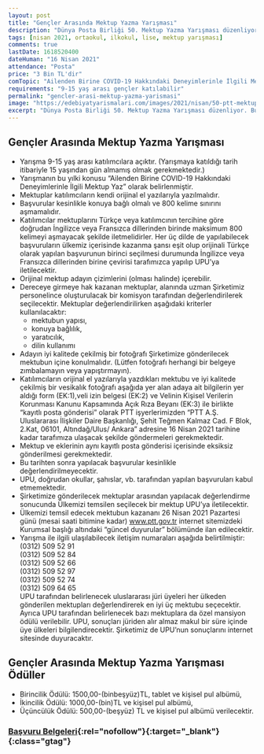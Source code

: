 ```yaml
---
layout: post
title: "Gençler Arasında Mektup Yazma Yarışması"
description: "Dünya Posta Birliği 50. Mektup Yazma Yarışması düzenliyor. Bu yıl ki konu: Ailenden Birine COVID-19 Hakkındaki Deneyimlerinle İlgili Mektup Yaz"
tags: [nisan 2021, ortaokul, ilkokul, lise, mektup yarışması]
comments: true
lastDate: 1618520400 
dateHuman: "16 Nisan 2021"
attendance: "Posta"
price: "3 Bin TL'dir"
comTopic: "Ailenden Birine COVID-19 Hakkındaki Deneyimlerinle İlgili Mektup Yaz"
requirements: "9-15 yaş arası gençler katılabilir"
permalink: "gencler-arasi-mektup-yazma-yarismasi"
image: "https://edebiyatyarismalari.com/images/2021/nisan/50-ptt-mektup-yazma-yarismasi-uluslararasi.jpg"
excerpt: "Dünya Posta Birliği 50. Mektup Yazma Yarışması düzenliyor. Bu yıl ki konu: Ailenden Birine COVID-19 Hakkındaki Deneyimlerinle İlgili Mektup Yaz"
---
```


## Gençler Arasında Mektup Yazma Yarışması
- Yarışma 9-15 yaş arası katılımcılara açıktır. (Yarışmaya katıldığı tarih itibariyle 15 yaşından gün almamış olmak gerekmektedir.)
- Yarışmanın bu yılki konusu “Ailenden Birine COVID-19 Hakkındaki Deneyimlerinle İlgili Mektup Yaz” olarak belirlenmiştir.
- Mektuplar katılımcıların kendi orijinal el yazılarıyla yazılmalıdır.
- Başvurular kesinlikle konuya bağlı olmalı ve 800 kelime sınırını aşmamalıdır.
- Katılımcılar mektuplarını Türkçe veya katılımcının tercihine göre doğrudan İngilizce veya Fransızca dillerinden birinde maksimum 800 kelimeyi aşmayacak şekilde iletmelidirler. Her üç dilde de yapılabilecek başvuruların ülkemiz içerisinde kazanma şansı eşit olup orijinali Türkçe olarak yapılan başvurunun birinci seçilmesi durumunda İngilizce veya Fransızca dillerinden birine çevirisi tarafımızca yapılıp UPU’ya iletilecektir.
- Orijinal mektup adayın çizimlerini (olması halinde) içerebilir.
- Dereceye girmeye hak kazanan mektuplar, alanında uzman Şirketimiz personelince oluşturulacak bir komisyon tarafından değerlendirilerek seçilecektir. Mektuplar değerlendirilirken aşağıdaki kriterler kullanılacaktır:
    - mektubun yapısı,
    - konuya bağlılık,
    - yaratıcılık,
    - dilin kullanımı
- Adayın iyi kalitede çekilmiş bir fotoğrafı Şirketimize gönderilecek mektubun içine konulmalıdır. (Lütfen fotoğrafı herhangi bir belgeye zımbalamayın veya yapıştırmayın).
- Katılımcıların orijinal el yazılarıyla yazdıkları mektubu ve iyi kalitede çekilmiş bir vesikalık fotoğrafı aşağıda yer alan adaya ait bilgilerin yer aldığı form (EK:1),veli izin belgesi (EK:2) ve Velinin Kişisel Verilerin Korunması Kanunu Kapsamında Açık Rıza Beyanı (EK:3) ile birlikte “kayıtlı posta gönderisi” olarak PTT işyerlerimizden “PTT A.Ş. Uluslararası İlişkiler Daire Başkanlığı, Şehit Teğmen Kalmaz Cad. F Blok, 2.Kat, 06101, Altındağ/Ulus/ Ankara” adresine 16 Nisan 2021 tarihine kadar tarafımıza ulaşacak şekilde göndermeleri gerekmektedir.
- Mektup ve eklerinin aynı kayıtlı posta gönderisi içerisinde eksiksiz gönderilmesi gerekmektedir.
- Bu tarihten sonra yapılacak başvurular kesinlikle değerlendirilmeyecektir.
- UPU, doğrudan okullar, şahıslar, vb. tarafından yapılan başvuruları kabul etmemektedir.
- Şirketimize gönderilecek mektuplar arasından yapılacak değerlendirme sonucunda Ülkemizi temsilen seçilecek bir mektup UPU’ya iletilecektir.
- Ülkemizi temsil edecek mektubun kazananı 26 Nisan 2021 Pazartesi günü (mesai saati bitimine kadar) www.ptt.gov.tr internet sitemizdeki Kurumsal başlığı altındaki “güncel duyurular” bölümünde ilan edilecektir.
- Yarışma ile ilgili ulaşılabilecek iletişim numaraları aşağıda belirtilmiştir: 
(0312) 509 52 91  
(0312) 509 52 84  
(0312) 509 52 66  
(0312) 509 52 97  
(0312) 509 52 74  
(0312) 509 64 65  
UPU tarafından belirlenecek uluslararası jüri üyeleri her ülkeden gönderilen mektupları değerlendirerek en iyi üç mektubu seçecektir. Ayrıca UPU tarafından belirlenecek bazı mektuplara da özel mansiyon ödülü verilebilir. UPU, sonuçları jüriden alır almaz makul bir süre içinde üye ülkeleri bilgilendirecektir. Şirketimiz de UPU’nun sonuçlarını internet sitesinde duyuracaktır.

## Gençler Arasında Mektup Yazma Yarışması Ödüller
- Birincilik Ödülü: 1500,00-(binbeşyüz)TL, tablet ve kişisel pul albümü,
- İkincilik Ödülü: 1000,00-(bin)TL ve kişisel pul albümü,
- Üçüncülük Ödülü: 500,00-(beşyüz) TL ve kişisel pul albümü verilecektir.

### [Başvuru Belgeleri](https://www.ptt.gov.tr/PublishingImages/Lists/Duyurular/AllItems/UPU%20Mektup%20Yar%C4%B1s%CC%A7mas%C4%B1%20Duyuru%20Metni.pdf){:rel="nofollow"}{:target="_blank"}{:class="gtag"}